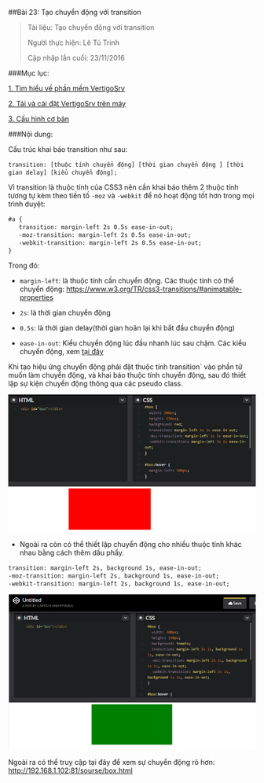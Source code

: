 ##Bài 23: Tạo chuyển động với transition

>Tài liệu: Tạo chuyển động với transition
>
>Người thực hiện: Lê Tú Trinh
>
>Cập nhập lần cuối: 23/11/2016

###Mục lục:

[1. Tìm hiểu về phần mềm VertigoSrv](#1)

[2. Tải và cài đặt VertigoSrv trên máy](#2)

[3. Cấu hình cơ bản](#3)

###Nội dung:

<a name="1"></a>


Cấu trúc khai báo transition như sau:

```
transition: [thuộc tính chuyển động] [thời gian chuyển động ] [thời gian delay] [kiểu chuyển động];
```
 Vì transition là thuộc tính của CSS3 nên cần khai báo thêm 2 thuộc tính tương tự kèm theo tiền tố `-moz` và `-webkit` để nó hoạt động tốt hơn trong mọi trình duyệt:

 ```
 #a {
 	transition: margin-left 2s 0.5s ease-in-out;
 	-moz-transition: margin-left 2s 0.5s ease-in-out;
 	-webkit-transition: margin-left 2s 0.5s ease-in-out;
 }
 ```

 Trong đó:

 - `margin-left`: là thuộc tính cần chuyển động. Các thuộc tính có thể chuyển động: https://www.w3.org/TR/css3-transitions/#animatable-properties

 - `2s`: là thời gian chuyển động

 - `0.5s`: là thời gian delay(thời gian hoãn lại khi bắt đầu chuyển động)

 - `ease-in-out`: Kiểu chuyển động lúc đầu nhanh lúc sau chậm. Các kiểu chuyển động, xem [tại đây](https://developer.mozilla.org/en-US/docs/Web/CSS/single-transition-timing-function)

 Khi tạo hiệu ứng chuyển động  phải đặt thuộc tính 	transition` vào phần tử muốn làm chuyển động, và khai báo thuộc tính chuyển động, sau đó thiết lập sự kiện chuyển động thông qua các pseudo class.

 ![a](https://github.com/TrinhTu/web_developer/blob/master/Task05_CSS_Course_01/Bai_23/image/a.png)

 - Ngoài ra còn có thể thiết lập chuyển động cho nhiều thuộc tính khác nhau bằng cách thêm dấu phẩy.

 ```
 transition: margin-left 2s, background 1s, ease-in-out;
 -moz-transition: margin-left 2s, background 1s, ease-in-out;
 -webkit-transition: margin-left 2s, background 1s, ease-in-out;
 ```

 ![b](https://github.com/TrinhTu/web_developer/blob/master/Task05_CSS_Course_01/Bai_23/image/b.png)

 Ngoài ra có thể truy cập tại đây để xem sự chuyển động rõ hơn: http://192.168.1.102:81/sourse/box.html


